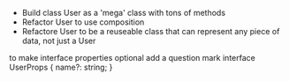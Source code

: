 - Build class User as a 'mega' class with tons of methods
- Refactor User to use composition
- Refactore User to be a reuseable class that can represent any piece of data, not just a User


to make interface properties optional add a question mark
interface UserProps {
  name?: string;
}
